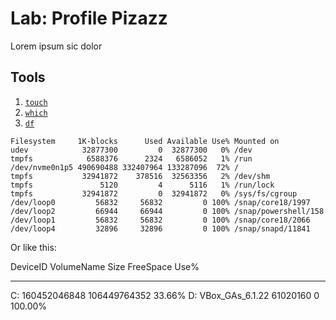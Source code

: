 # Lab: Profile Pizazz


Lorem ipsum sic dolor



## Tools
1. [`touch`](https://en.wikipedia.org/wiki/Touch_(command))
2. [`which`](https://en.wikipedia.org/wiki/Which_(command))
3. [`df`](https://en.wikipedia.org/wiki/Df_(Unix))




```
Filesystem     1K-blocks      Used Available Use% Mounted on
udev            32877300         0  32877300   0% /dev
tmpfs            6588376      2324   6586052   1% /run
/dev/nvme0n1p5 490690488 332407964 133287096  72% /
tmpfs           32941872    378516  32563356   2% /dev/shm
tmpfs               5120         4      5116   1% /run/lock
tmpfs           32941872         0  32941872   0% /sys/fs/cgroup
/dev/loop0         56832     56832         0 100% /snap/core18/1997
/dev/loop2         66944     66944         0 100% /snap/powershell/158
/dev/loop1         56832     56832         0 100% /snap/core18/2066
/dev/loop4         32896     32896         0 100% /snap/snapd/11841
```




Or like this:

DeviceID VolumeName              Size    FreeSpace Use%
-------- ----------              ----    --------- ----
C:                       160452046848 106449764352 33.66%
D:       VBox_GAs_6.1.22     61020160            0 100.00%
